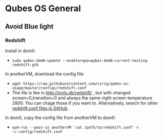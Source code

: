 # Qubes OS General

## Avoid Blue light

### Redshift

Install in dom0:
* `sudo qubes-dom0-update --enablerepo=qubes-dom0-current-testing redshift-gtk`

In anotherVM, download the config file:
* `wget https://raw.githubusercontent.com/csriq/qubes-os-usage/master/configs/redshift.conf`
* The file is like in http://jonls.dk/redshift/ , but with changed screen=0,transition=0 and always the same night screen temperature 2800. You can chage those if you want to. Alternatively, search for other [redshift.conf files in GitHub](https://github.com/search?q=redshift.conf).

In dom0, copy the config file from anotherVM to dom0:
* `qvm-run --pass-io anotherVM 'cat /path/to/redshift.conf' > ~/.config/redshift.conf`
